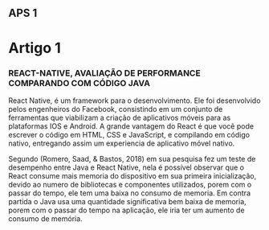 ## APS 1


# Artigo 1

### REACT-NATIVE, AVALIAÇÃO DE PERFORMANCE COMPARANDO COM CÓDIGO JAVA


React Native, é um framework para o desenvolvimento. Ele foi desenvolvido pelos engenheiros do Facebook, consistindo em um conjunto de ferramentas que viabilizam a criação de aplicativos móveis para as plataformas IOS e Android. A grande vantagem do React é que você pode escrever o código em HTML, CSS e JavaScript, e compilando em código nativo, entregando assim um experiencia de aplicativo móvel nativo.

Segundo (Romero, Saad, & Bastos, 2018) em sua pesquisa fez um teste de desempenho entre Java e React Native, nela é possível observar que o React consume mais memoria do dispositivo em sua primeira inicialização, devido ao numero de bibliotecas e componentes utilizados, porem com o passar do tempo, ele tem uma baixa no consumo de memoria. Em contra partida o Java usa uma quantidade significativa bem baixa de memoria, porem com o passar do tempo na aplicação, ele iria ter um aumento de consumo de memória.
